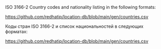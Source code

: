 ISO 3166-2 Country codes and nationality listing in the following formats:

https://github.com/redhatip/location-db/blob/main/gen/countries.csv

Коды стран ISO 3166-2 и список национальностей в следующих форматах:

https://github.com/redhatip/location-db/blob/main/gen/countries.csv
